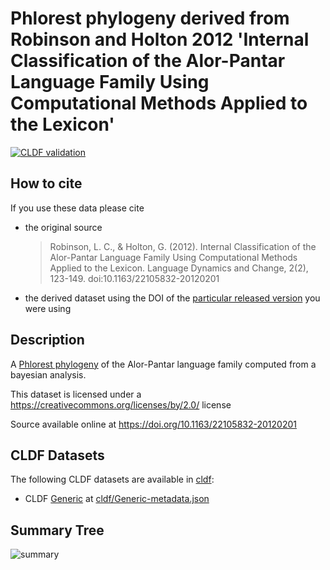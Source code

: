 # Phlorest phylogeny derived from Robinson and Holton 2012 'Internal Classification of the Alor-Pantar Language Family Using Computational Methods Applied to the Lexicon'

[![CLDF validation](https://github.com/phlorest/robinson_and_holton2012/workflows/CLDF-validation/badge.svg)](https://github.com/phlorest/robinson_and_holton2012/actions?query=workflow%3ACLDF-validation)

## How to cite

If you use these data please cite
- the original source
  > Robinson, L. C., & Holton, G. (2012). Internal Classification of the Alor-Pantar Language Family Using Computational Methods Applied to the Lexicon. Language Dynamics and Change, 2(2), 123-149. doi:10.1163/22105832-20120201
- the derived dataset using the DOI of the [particular released version](../../releases/) you were using

## Description

A [Phlorest phylogeny](https://github.com/phlorest) of the Alor-Pantar language family computed from a bayesian analysis.


This dataset is licensed under a https://creativecommons.org/licenses/by/2.0/ license

Source available online at https://doi.org/10.1163/22105832-20120201


## CLDF Datasets

The following CLDF datasets are available in [cldf](cldf):

- CLDF [Generic](https://github.com/cldf/cldf/tree/master/modules/Generic) at [cldf/Generic-metadata.json](cldf/Generic-metadata.json)

## Summary Tree

![summary](https://raw.githubusercontent.com/phlorest/robinson_and_holton2012/main/summary_tree.svg)